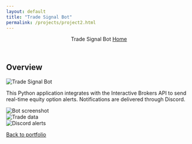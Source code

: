 ```yaml
---
layout: default
title: "Trade Signal Bot"
permalink: /projects/project2.html
---
```


<link rel="stylesheet" href="https://cdn.jsdelivr.net/npm/bootswatch@5.3.3/dist/darkly/bootstrap.min.css">
<link rel="stylesheet" href="../css/style.css">

<header class="navbar navbar-dark bg-primary">
  <div class="container">
    <span class="navbar-brand">Trade Signal Bot</span>
    <a class="nav-link text-white" href="/index.html">Home</a>
  </div>
</header>

<section class="container my-4">
  <h2>Overview</h2>
  <img class="img-fluid mb-3" src="https://via.placeholder.com/800x400" alt="Trade Signal Bot" />
  <p>This Python application integrates with the Interactive Brokers API to send real-time equity option alerts. Notifications are delivered through Discord.</p>
  <div class="row">
    <div class="col-md-4 mb-3"><img class="img-fluid" src="https://via.placeholder.com/400x300" alt="Bot screenshot" /></div>
    <div class="col-md-4 mb-3"><img class="img-fluid" src="https://via.placeholder.com/400x300" alt="Trade data" /></div>
    <div class="col-md-4 mb-3"><img class="img-fluid" src="https://via.placeholder.com/400x300" alt="Discord alerts" /></div>
  </div>
</section>

<footer class="text-center py-4 bg-dark text-light">
  <p class="mb-0"><a href="/index.html">Back to portfolio</a></p>
</footer>

